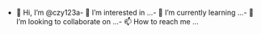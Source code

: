 - 👋 Hi, I’m @czy123a- 👀 I’m interested in ...- 🌱 I’m currently learning ...- 💞️ I’m looking to collaborate on ...- 📫 How to reach me ...<!---czy123a/czy123a is a ✨ special ✨ repository because its `README.md` (this file) appears on your GitHub profile.You can click the Preview link to take a look at your changes.--->
